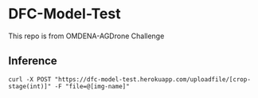 # DFC-Model-Test

This repo is from OMDENA-AGDrone Challenge

## Inference

```
curl -X POST "https://dfc-model-test.herokuapp.com/uploadfile/[crop-stage(int)]" -F "file=@[img-name]"
```
